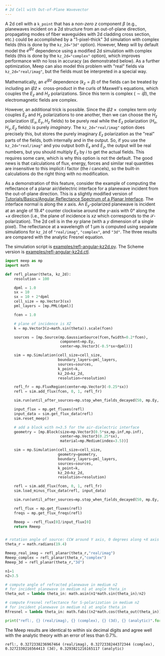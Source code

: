 ```yaml
---
# 2d Cell with Out-of-Plane Wavevector
---
```


A 2d cell with a `k_point` that has a *non-zero* $z$ component $\beta$ (e.g., planewaves incident on a 2d structure from an out-of-plane direction, propagating modes of fiber waveguides with 2d cladding cross section, etc.) could be accomplished by a "1-pixel-thick" 3d simulation with complex fields (this is done by the `kz_2d="3d"` option). However, Meep will by default model the $e^{i \beta z}$ dependence using a modified 2d simulation with complex fields (this is done by the `kz_2d="complex"` option), which improves performance with no loss in accuracy (as demonstrated below). As a further optimization, Meep can also model this problem with "real" fields via `kz_2d="real/imag"`, but the fields must be interpreted in a special way.

Mathematically, an $e^{i \beta z}$ dependence ($k_z = \beta$) of the fields can be treated by including an $i\beta\hat{z} \times {}$ cross-product in the curls of Maxwell's equations, which couples the $E_z$ and $H_z$ polarizations.   Since this term is complex ($\sim i \beta$), the electromagnetic fields are complex.

However, an additional trick is possible.  Since the $i\beta\hat{z} \times {}$ complex term only couples $E_z$ and $H_z$ polarizations to one another, then we can choose the $H_z$ polarization ($E_x, E_y, H_z$ fields) to be purely real while the $E_z$ polarization ($H_x, H_y, E_z$ fields) is purely *imaginary*.   The `kz_2d="real/imag"` option does precisely this, but stores the purely imaginary $E_z$ polarization as the "real" parts of the fields, both internally and in the output.  So, if you use the `kz_2d="real/imag"` and you output both $E_x$ and $E_z$, the output will be real numbers, but you should multiply $E_z$ by $i$ to get the actual fields.    This requires some care, which is why this option is not the default.  The good news is that calculations of flux, energy, forces and similar real quantities are insensitive to this implicit $i$ factor (the $i$ cancels), so the built-in calculations do the right thing with no modification.

As a demonstration of this feature, consider the example of computing the reflectance of a planar air/dielectric interface for a planewave incident from the out-of-plane direction. This is a slightly modified version of [Tutorials/Basics/Angular Reflectance Spectrum of a Planar Interface](Python_Tutorials/Basics.md#angular-reflectance-spectrum-of-a-planar-interface). The interface normal is along the $x$ axis. An $E_y$-polarized planewave is incident at an angle of 19.4° counter clockwise around the $y$-axis with 0° along the $+x$ direction (i.e., the plane of incidence is $xz$ which corresponds to the $\mathcal{S}$-polarization). The 2d cell is in the $xy$ plane (with a $y$ dimension of a single pixel). The reflectance at a wavelength of 1 μm is computed using separate simulations for `kz_2d` of `"real/imag"`, `"complex"`, and `"3d"`. The three results are compared with the analytic Fresnel equation.

The simulation script is [examples/refl-angular-kz2d.py](https://github.com/NanoComp/meep/blob/master/python/examples/refl-angular-kz2d.py). The Scheme version is [examples/refl-angular-kz2d.ctl](https://github.com/NanoComp/meep/blob/master/scheme/examples/refl-angular-kz2d.ctl).

```py
import meep as mp
import math

def refl_planar(theta, kz_2d):
    resolution = 100

    dpml = 1.0
    sx = 10
    sx = 10 + 2*dpml
    cell_size = mp.Vector3(sx)
    pml_layers = [mp.PML(dpml)]

    fcen = 1.0

    # plane of incidence is XZ
    k = mp.Vector3(z=math.sin(theta)).scale(fcen)

    sources = [mp.Source(mp.GaussianSource(fcen,fwidth=0.2*fcen),
                         component=mp.Ey,
                         center=mp.Vector3(-0.5*sx+dpml))]

    sim = mp.Simulation(cell_size=cell_size,
                        boundary_layers=pml_layers,
                        sources=sources,
                        k_point=k,
                        kz_2d=kz_2d,
                        resolution=resolution)

    refl_fr = mp.FluxRegion(center=mp.Vector3(-0.25*sx))
    refl = sim.add_flux(fcen, 0, 1, refl_fr)

    sim.run(until_after_sources=mp.stop_when_fields_decayed(50, mp.Ey, mp.Vector3(-0.5*sx+dpml), 1e-9))

    input_flux = mp.get_fluxes(refl)
    input_data = sim.get_flux_data(refl)
    sim.reset_meep()

    # add a block with n=3.5 for the air-dielectric interface
    geometry = [mp.Block(size=mp.Vector3(0.5*sx,mp.inf,mp.inf),
                         center=mp.Vector3(0.25*sx),
                         material=mp.Medium(index=3.5))]

    sim = mp.Simulation(cell_size=cell_size,
                        geometry=geometry,
                        boundary_layers=pml_layers,
                        sources=sources,
                        k_point=k,
                        kz_2d=kz_2d,
                        resolution=resolution)

    refl = sim.add_flux(fcen, 0, 1, refl_fr)
    sim.load_minus_flux_data(refl, input_data)

    sim.run(until_after_sources=mp.stop_when_fields_decayed(50, mp.Ey, mp.Vector3(-0.5*sx+dpml), 1e-9))

    refl_flux = mp.get_fluxes(refl)
    freqs = mp.get_flux_freqs(refl)

    Rmeep = -refl_flux[0]/input_flux[0]
    return Rmeep


# rotation angle of source: CCW around Y axis, 0 degrees along +X axis
theta_r = math.radians(19.4)

Rmeep_real_imag = refl_planar(theta_r,"real/imag")
Rmeep_complex = refl_planar(theta_r,"complex")
Rmeep_3d = refl_planar(theta_r,"3d")

n1=1
n2=3.5

# compute angle of refracted planewave in medium n2
# for incident planewave in medium n1 at angle theta_in
theta_out = lambda theta_in: math.asin(n1*math.sin(theta_in)/n2)

# compute Fresnel reflectance for S-polarization in medium n2
# for incident planewave in medium n1 at angle theta_in
Rfresnel = lambda theta_in: math.fabs((n2*math.cos(theta_out(theta_in))-n1*math.cos(theta_in))/(n2*math.cos(theta_out(theta_in))+n1*math.cos(theta_in)))**2

print("refl:, {} (real/imag), {} (complex), {} (3d), {} (analytic)".format(Rmeep_real_imag,Rmeep_complex,Rmeep_3d,Rfresnel(theta_r)))
```

The Meep results are identical to within six decimal digits and agree well with the analytic theory with an error of less than 0.7%.

```
refl:, 0.3272338236967464 (real/imag), 0.3272338244372344 (complex), 0.3272330216564413 (3d), 0.3293821216165117 (analytic)
```